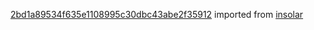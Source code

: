 [2bd1a89534f635e1108995c30dbc43abe2f35912](https://github.com/insolar/insolar/commit/2bd1a89534f635e1108995c30dbc43abe2f35912) imported from [insolar](https://github.com/insolar/insolar)
